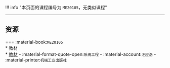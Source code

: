 !!! info "本页面的课程编号为 `ME20105`，无类似课程"

---

## 资源  
=== :material-book:`ME20105`  
    * 教材  
        * [教材](https://api.ecylt.top/v1/lanzou_link?url=https://cqu-openlib.lanzout.com/it95J23c058b&type=down) - :material-format-quote-open:`系统工程` - :material-account:`汪应洛` - :material-printer:`机械工业出版社`  